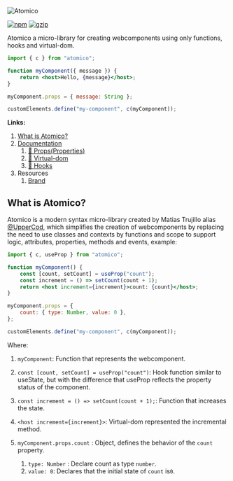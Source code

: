 ![Atomico](https://raw.githubusercontent.com/atomicojs/atomico/brand/logo-header.svg)

[![npm](https://badgen.net/npm/v/atomico)](http://npmjs.com/atomico)
[![gzip](https://badgen.net/bundlephobia/minzip/atomico)](https://bundlephobia.com/result?p=atomico)

Atomico a micro-library for creating webcomponents using only functions, hooks and virtual-dom.

```jsx
import { c } from "atomico";

function myComponent({ message }) {
    return <host>Hello, {message}</host>;
}

myComponent.props = { message: String };

customElements.define("my-component", c(myComponent));
```

**Links:**

1. [What is Atomico?](https://atomicojs.github.io)
2. [Documentation](https://atomico.gitbook.io/doc/)
    1. [🧬 Props(Properties)](https://atomico.gitbook.io/doc/api/props)
    2. [🧩 Virtual-dom](https://atomico.gitbook.io/doc/api/virtualdom)
    3. [🎣 Hooks](https://atomico.gitbook.io/doc/api/hooks)
3. Resources
    1. [Brand](https://github.com/atomicojs/atomico/tree/brand)

## What is Atomico?

Atomico is a modern syntax micro-library created by Matias Trujillo alias [@UpperCod](https://github.com/uppercod), which simplifies the creation of webcomponents by replacing the need to use classes and contexts by functions and scope to support logic, attributes, properties, methods and events, example:

```jsx
import { c, useProp } from "atomico";

function myComponent() {
    const [count, setCount] = useProp("count");
    const increment = () => setCount(count + 1);
    return <host increment={increment}>count: {count}</host>;
}

myComponent.props = {
    count: { type: Number, value: 0 },
};

customElements.define("my-component", c(myComponent));
```

Where:

1. `myComponent`: Function that represents the webcomponent.

2. `const [count, setCount] = useProp("count")`: Hook function similar to useState, but with the difference that useProp reflects the property status of the component.

3. `const increment = () => setCount(count + 1);`: Function that increases the state.

4. `<host increment={increment}>`: Virtual-dom represented the incremental method.

5. `myComponent.props.count` : Object, defines the behavior of the `count` property.

    1. `type: Number` : Declare count as type `number`.
    2. `value: 0`: Declares that the initial state of `count` is`0`.
